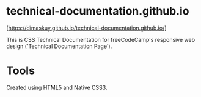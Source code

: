 # technical-documentation.github.io

[https://dimaskuy.github.io/technical-documentation.github.io/]

This is CSS Technical Documentation for freeCodeCamp's responsive web design ('Technical Documentation Page').

# Tools 

Created using HTML5 and Native CSS3.
